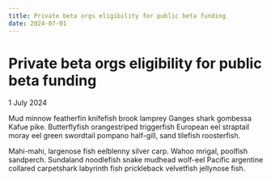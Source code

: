 ```yaml
---
title: Private beta orgs eligibility for public beta funding
date: 2024-07-01
---
```


# Private beta orgs eligibility for public beta funding

1 July 2024

Mud minnow featherfin knifefish brook lamprey Ganges shark gombessa Kafue pike. Butterflyfish orangestriped triggerfish European eel straptail moray eel green swordtail pompano half-gill, sand tilefish roosterfish.

Mahi-mahi, largenose fish eelblenny silver carp. Wahoo mrigal, poolfish sandperch. Sundaland noodlefish snake mudhead wolf-eel Pacific argentine collared carpetshark labyrinth fish prickleback velvetfish jellynose fish.
